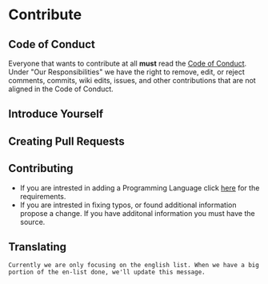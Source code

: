 # Contribute

## Code of Conduct
Everyone that wants to contribute at all **must** read the [Code of Conduct](https://github.com/Maniacxxx/programming-language-list/blob/main/CODE_OF_CONDUCT.md). Under "Our Responsibilities" we have the right to remove, edit, or reject comments, commits, wiki edits, issues, and other contributions that are not aligned in the Code of Conduct.
## Introduce Yourself

## Creating Pull Requests

## Contributing
- If you are intrested in adding a Programming Language click [here](https://github.com/Maniacxxx/programming-language-list/blob/main/Language-Criteria.md) for the requirements.
- If you are intrested in fixing typos, or found additional information propose a change. If you have additonal information you must have the source.

## Translating
`Currently we are only focusing on the english list. When we have a big portion of the en-list done, we'll update this message.`
